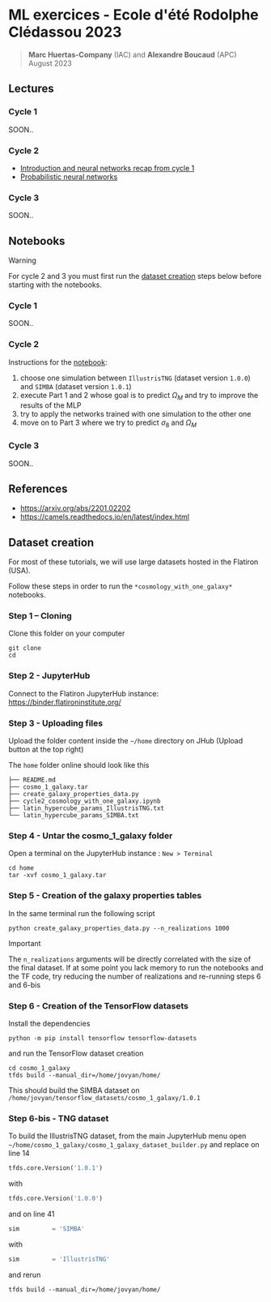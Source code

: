 # ML exercices - Ecole d'été Rodolphe Clédassou 2023

> **Marc Huertas-Company** (IAC) and **Alexandre Boucaud** (APC)  
> August 2023

## Lectures

### Cycle 1

SOON..

### Cycle 2

- [Introduction and neural networks recap from cycle 1](https://aboucaud.github.io/slides/2023/euclid-school-ml-cycle2)
- [Probabilistic neural networks]()

### Cycle 3

SOON..

## Notebooks

> [!WARNING]
> For cycle 2 and 3 you must first run the [dataset creation](#dataset-creation) steps below before starting with the notebooks.

### Cycle 1

SOON..

### Cycle 2

Instructions for the [notebook](cycle2_cosmology_with_one_galaxy.ipynb):

1. choose one simulation between `IllustrisTNG` (dataset version `1.0.0`) and `SIMBA` (dataset version `1.0.1`)
2. execute Part 1 and 2 whose goal is to predict $\Omega_M$ and try to improve the results of the MLP
3. try to apply the networks trained with one simulation to the other one
4. move on to Part 3 where we try to predict $\sigma_8$ and $\Omega_M$

### Cycle 3

SOON..

## References

- https://arxiv.org/abs/2201.02202
- https://camels.readthedocs.io/en/latest/index.html

## Dataset creation

For most of these tutorials, we will use large datasets hosted in the Flatiron (USA).

Follow these steps in order to run the `*cosmology_with_one_galaxy*` notebooks.

### Step 1 – Cloning

Clone this folder on your computer

```shell
git clone 
cd 
```

### Step 2 - JupyterHub

Connect to the Flatiron JupyterHub instance: https://binder.flatironinstitute.org/

### Step 3 - Uploading files

Upload the folder content inside the `~/home` directory on JHub (Upload button at the top right)

The `home` folder online should look like this
```
├── README.md
├── cosmo_1_galaxy.tar
├── create_galaxy_properties_data.py
├── cycle2_cosmology_with_one_galaxy.ipynb
├── latin_hypercube_params_IllustrisTNG.txt
└── latin_hypercube_params_SIMBA.txt
```

### Step 4 - Untar the cosmo_1_galaxy folder

Open a terminal on the JupyterHub instance : `New > Terminal`

```shell
cd home
tar -xvf cosmo_1_galaxy.tar
```

### Step 5 - Creation of the galaxy properties tables

In the same terminal run the following script

```shell
python create_galaxy_properties_data.py --n_realizations 1000
```

> [!IMPORTANT]
> The `n_realizations` arguments will be directly correlated with the size of the final dataset. If at some point you lack memory to run the notebooks and the TF code, try reducing the number of realizations and re-running steps 6 and 6-bis

### Step 6 - Creation of the TensorFlow datasets

Install the dependencies

```shell
python -m pip install tensorflow tensorflow-datasets
```

and run the TensorFlow dataset creation

```shell
cd cosmo_1_galaxy
tfds build --manual_dir=/home/jovyan/home/
```

This should build the SIMBA dataset on `/home/jovyan/tensorflow_datasets/cosmo_1_galaxy/1.0.1`

### Step 6-bis - TNG dataset

To build the IllustrisTNG dataset, from the main JupyterHub menu open `~/home/cosmo_1_galaxy/cosmo_1_galaxy_dataset_builder.py`
and replace on line 14

```python
tfds.core.Version('1.0.1')
```

with

```python
tfds.core.Version('1.0.0')
```

and on line 41

```python
sim         = 'SIMBA'
```

with

```python
sim         = 'IllustrisTNG' 
```

and rerun 

```shell
tfds build --manual_dir=/home/jovyan/home/
```
